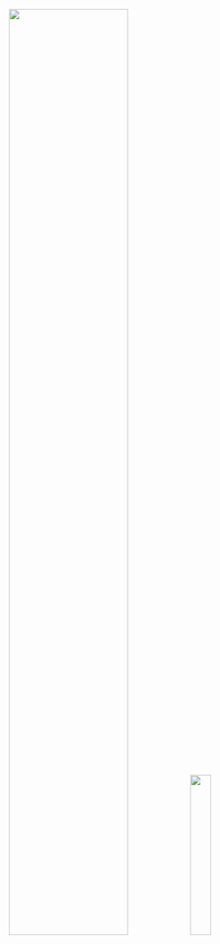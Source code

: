 <p align="center">
  <img width="65%" src="https://github-readme-stats.vercel.app/api?username=webmin7761&show_icons=truee&theme=gruvbox" />
  <img width="27%" src="https://github-readme-stats.vercel.app/api/top-langs/?username=webmin7761&count_icons=true&theme=gruvbox" />
</p>
